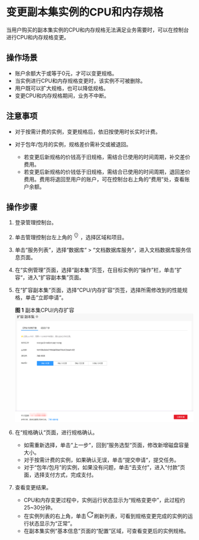 # 变更副本集实例的CPU和内存规格<a name="zh-cn_topic_0104721795"></a>

当用户购买的副本集实例的CPU和内存规格无法满足业务需要时，可以在控制台进行CPU和内存规格变更。

## 操作场景<a name="section161681272206"></a>

-   账户余额大于或等于0元，才可以变更规格。
-   当实例进行CPU和内存规格变更时，该实例不可被删除。
-   用户既可以扩大规格，也可以降低规格。
-   变更CPU和内存规格期间，业务不中断。

## 注意事项<a name="section1752311674715"></a>

-   对于按需计费的实例，变更规格后，依旧按使用时长实时计费。

-   对于包年/包月的实例，规格差价需补交或被退回。
    -   若变更后新规格的价钱高于旧规格，需结合已使用的时间周期，补交差价费用。
    -   若变更后新规格的价钱低于旧规格，需结合已使用的时间周期，退回差价费用。费用将退回至用户的账户，可在控制台右上角的“费用”处，查看账户余额。


## 操作步骤<a name="section4015983017163"></a>

1.  登录管理控制台。
2.  单击管理控制台左上角的![](figures/region.png)，选择区域和项目。
3.  单击“服务列表”，选择“数据库“  \>  “文档数据库服务“，进入文档数据库服务信息页面。
4.  在“实例管理”页面，选择“副本集“页签，在目标实例的“操作”栏，单击“扩容“，进入“扩容副本集”页面。
5.  在“扩容副本集”页面，选择“CPU/内存扩容“页签，选择所需修改到的性能规格，单击“立即申请“。

    **图 1**  副本集CPU/内存扩容<a name="fig5171903338"></a>  
    ![](figures/副本集CPU-内存扩容.png "副本集CPU-内存扩容")

6.  在“规格确认“页面，进行规格确认。
    -   如需重新选择，单击“上一步“，回到“服务选型“页面，修改新增磁盘容量大小。
    -   对于按需计费的实例，如果确认无误，单击“提交申请“，提交任务。
    -   对于“包年/包月”的实例，如果没有问题，单击“去支付”，进入“付款”页面，选择支付方式，完成支付。

7.  查看变更结果。
    -   CPU和内存变更过程中，实例运行状态显示为“规格变更中”，此过程约25~30分钟。
    -   在实例列表的右上角，单击![](figures/refresh.png)刷新列表，可看到规格变更完成的实例的运行状态显示为“正常”。
    -   在副本集实例“基本信息”页面的“配置”区域，可查看变更后的实例规格。



